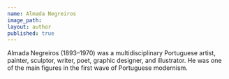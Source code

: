 ```yaml
---
name: Almada Negreiros
image_path:
layout: author
published: true
---
```

Almada Negreiros (1893–1970) was a multidisciplinary Portuguese artist, painter, sculptor, writer, poet, graphic designer, and illustrator. He was one of the main figures in the first wave of Portuguese modernism.
